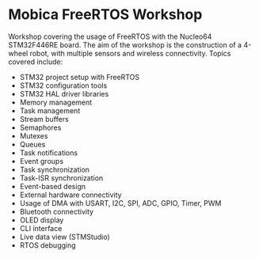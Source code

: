 # Mobica FreeRTOS Workshop

Workshop covering the usage of FreeRTOS with the Nucleo64 STM32F446RE board. The aim of the workshop is the construction of a 4-wheel robot, with multiple sensors and wireless connectivity. Topics covered include:

- STM32 project setup with FreeRTOS
- STM32 configuration tools
- STM32 HAL driver libraries
- Memory management
- Task management
- Stream buffers
- Semaphores
- Mutexes
- Queues
- Task notifications
- Event groups
- Task synchronization
- Task-ISR synchronization
- Event-based design
- External hardware connectivity
- Usage of DMA with USART, I2C, SPI, ADC, GPIO, Timer, PWM
- Bluetooth connectivity
- OLED display
- CLI interface
- Live data view (STMStudio)
- RTOS debugging